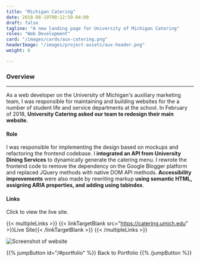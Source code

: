 ```yaml
---
title: "Michigan Catering"
date: 2018-08-19T00:12:59-04:00
draft: false
tagline: "A new landing page for University of Michigan Catering"
roles: "Web Development"
card: "/images/cards/aux-catering.png"
headerImage: "/images/project-assets/aux-header.png"
weight: 0

---
```


### Overview
---
As a web developer on the University of Michigan's auxiliary marketing team, I was responsible for maintaining and building websites for the a number of student life and service departments at the school. In February of 2018, **University Catering asked our team to redesign their main website.**

#### Role

I was responsible for implementing the design based on mockups and refactoring the frontend codebase. I **integrated an API from University Dining Services** to dynamically generate the catering menu. I rewrote the frontend code to remove the dependency on the Google Blogger platform and replaced JQuery methods with native DOM API methods. **Accessibility improvements** were also made by rewriting markup **using semantic HTML, assigning ARIA properties, and adding using tabindex**.

#### Links
Click to view the live site.

{{< multipleLinks >}}
{{< linkTargetBlank src="https://catering.umich.edu" >}}Live Site{{< /linkTargetBlank >}}
{{< /multipleLinks >}}

![Screenshot of website](/images/project-assets/aux-catering-screen.png)


{{% jumpButton id="/#portfolio" %}} Back to Portfolio {{% /jumpButton %}}